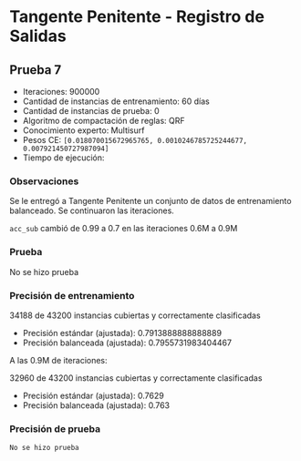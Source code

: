 # Tangente Penitente - Registro de Salidas

## Prueba 7

- Iteraciones: 900000
- Cantidad de instancias de entrenamiento: 60 días
- Cantidad de instancias de prueba: 0
- Algoritmo de compactación de reglas: QRF
- Conocimiento experto: Multisurf
- Pesos CE: `[0.018070015672965765, 0.0010246785725244677, 0.007921450727987094]`
- Tiempo de ejecución:  



### Observaciones

Se le entregó a Tangente Penitente un conjunto de datos de entrenamiento balanceado. Se continuaron las iteraciones.

`acc_sub` cambió de 0.99 a 0.7 en las iteraciones 0.6M a 0.9M



### Prueba

No se hizo prueba



### Precisión  de entrenamiento

34188 de 43200 instancias cubiertas y correctamente clasificadas

- Precisión estándar (ajustada): 0.7913888888888889
- Precisión balanceada (ajustada): 0.7955731983404467

A las 0.9M de iteraciones:

32960 de 43200 instancias cubiertas y correctamente clasificadas

- Precisión estándar (ajustada): 0.7629
- Precisión balanceada (ajustada): 0.763

### Precisión de prueba

`No se hizo prueba`